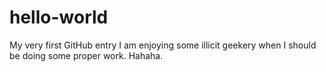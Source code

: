 # hello-world
My very first GitHub entry
I am enjoying some illicit geekery when I should be doing some proper work. Hahaha.

